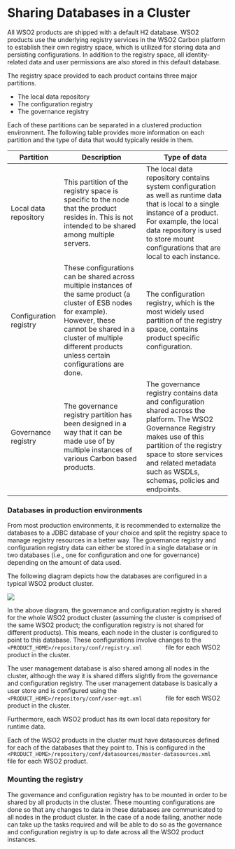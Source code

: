 # Sharing Databases in a Cluster

All WSO2 products are shipped with a default H2 database. WSO2
products use the underlying registry services in the WSO2 Carbon
platform to establish their own registry space, which is utilized for
storing data and persisting configurations. In addition to the registry
space, all identity-related data and user permissions are also stored in
this default database.

The registry space provided to each product contains three major
partitions.

-   The local data repository
-   The configuration registry
-   The governance registry

Each of these partitions can be separated in a clustered production
environment. The following table provides more information on each
partition and the type of data that would typically reside in them.

| Partition              | Description                                                                                                                                                                                                                                | Type of data                                                                                                                                                                                                                                              |
|------------------------|--------------------------------------------------------------------------------------------------------------------------------------------------------------------------------------------------------------------------------------------|-----------------------------------------------------------------------------------------------------------------------------------------------------------------------------------------------------------------------------------------------------------|
| Local data repository  | This partition of the registry space is specific to the node that the product resides in. This is not intended to be shared among multiple servers.                                                                                        | The local data repository contains system configuration as well as runtime data that is local to a single instance of a product. For example, the local data repository is used to store mount configurations that are local to each instance.            |
| Configuration registry | These configurations can be shared across multiple instances of the same product (a cluster of ESB nodes for example). However, these cannot be shared in a cluster of multiple different products unless certain configurations are done. | The configuration registry, which is the most widely used partition of the registry space, contains product specific configuration.                                                                                                                       |
| Governance registry    | The governance registry partition has been designed in a way that it can be made use of by multiple instances of various Carbon based products.                                                                                            | The governance registry contains data and configuration shared across the platform. The WSO2 Governance Registry makes use of this partition of the registry space to store services and related metadata such as WSDLs, schemas, policies and endpoints. |

### Databases in production environments

From most production environments, it is recommended to externalize the
databases to a JDBC database of your choice and split the registry space
to manage registry resources in a better way. The governance registry
and configuration registry data can either be stored in a single
database or in two databases (i.e., one for configuration and one for
governance) depending on the amount of data used.

The following diagram depicts how the databases are configured in a
typical WSO2 product cluster.

![](../../assets/img/56984483/56984486.png)

In the above diagram, the governance and configuration registry is
shared for the whole WSO2 product cluster (assuming the cluster is
comprised of the same WSO2 product; the configuration registry is not
shared for different products). This means, each node in the cluster is
configured to point to this database. These configurations involve
changes to the
`         <PRODUCT_HOME>/repository/conf/registry.xml        ` file for
each WSO2 product in the cluster.

The user management database is also shared among all nodes in the
cluster, although the way it is shared differs slightly from the
governance and configuration registry. The user management database is
basically a user store and is configured using the
`         <PRODUCT_HOME>/repository/conf/user-mgt.xml        ` file for
each WSO2 product in the cluster.

Furthermore, each WSO2 product has its own local data repository for
runtime data.

Each of the WSO2 products in the cluster must have datasources defined
for each of the databases that they point to. This is configured in the
`         <PRODUCT_HOME>/repository/conf/datasources/master-datasources.xml        `
file for each WSO2 product.

### Mounting the registry

The governance and configuration registry has to be mounted in order to
be shared by all products in the cluster. These mounting configurations
are done so that any changes to data in these databases are communicated
to all nodes in the product cluster. In the case of a node failing,
another node can take up the tasks required and will be able to do so as
the governance and configuration registry is up to date across all the
WSO2 product instances.
